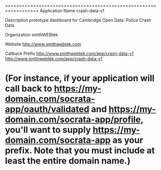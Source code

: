 



==================================================================
Application Name
crash-data-v1

Description
prototype dashboard for Cambridge Open Data: Police Crash Data

Organization
smithWEBtek

Website
http://www.smithwebtek.com

Callback Prefix
http://www.smithwebtek.com/app/crash-data-v1
http://www.smithwebtek.com/app/crash-data-v1

(For instance, if your application will call back to https://my-domain.com/socrata-app/oauth/validated and https://my-domain.com/socrata-app/profile, you'll want to supply https://my-domain.com/socrata-app as your prefix. Note that you must include at least the entire domain name.)
==================================================================